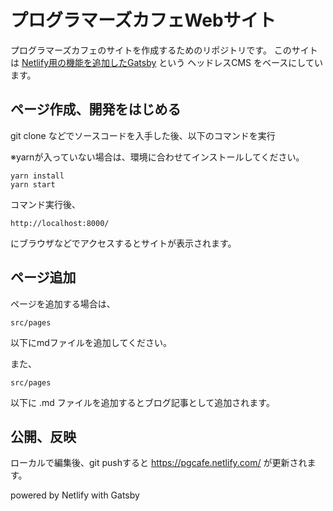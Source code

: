 # プログラマーズカフェWebサイト
プログラマーズカフェのサイトを作成するためのリポジトリです。
このサイトは [Netlify用の機能を追加したGatsby](https://github.com/gatsbyjs/gatsby/tree/master/packages/gatsby-plugin-netlify) という ヘッドレスCMS をベースにしています。

## ページ作成、開発をはじめる
git clone などでソースコードを入手した後、以下のコマンドを実行

※yarnが入っていない場合は、環境に合わせてインストールしてください。

```
yarn install
yarn start
```

コマンド実行後、

```
http://localhost:8000/
```

にブラウザなどでアクセスするとサイトが表示されます。

## ページ追加
ページを追加する場合は、

```
src/pages
```

以下にmdファイルを追加してください。

また、
```
src/pages
```

以下に .md ファイルを追加するとブログ記事として追加されます。

## 公開、反映

ローカルで編集後、git pushすると https://pgcafe.netlify.com/ が更新されます。



powered by Netlify with Gatsby
